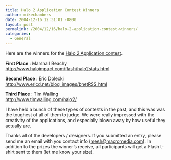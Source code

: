```yaml
---
title: Halo 2 Application Contest Winners
author: mikechambers
date: 2004-12-16 12:31:01 -0800
layout: post
permalink: /2004/12/16/halo-2-application-contest-winners/
categories:
  - General
---
```



Here are the winners for the [Halo 2 Application contest][1].  
<!--more-->

  
**First Place** : Marshall Beachy  
<http://www.haloimpact.com/flash/halo2stats.html>

**Second Place** : Eric Dolecki  
<http://www.ericd.net/blog_images/bnetRSS.html>

**Third Place** : Tim Walling  
<http://www.timwalling.com/halo2/>

I have held a bunch of these types of contests in the past, and this was was the toughest of all of them to judge. We were really impressed with the creativity of the applications, and especially blown away by how useful they actually are.

Thanks all of the developers / designers. If you submitted an entry, please send me an email with you contact info (<mesh@macromedia.com>). In addition to the prizes the winner&#8217;s receive, all participants will get a Flash t-shirt sent to them (let me know your size).

 [1]: /mesh/archives/006316.cfm